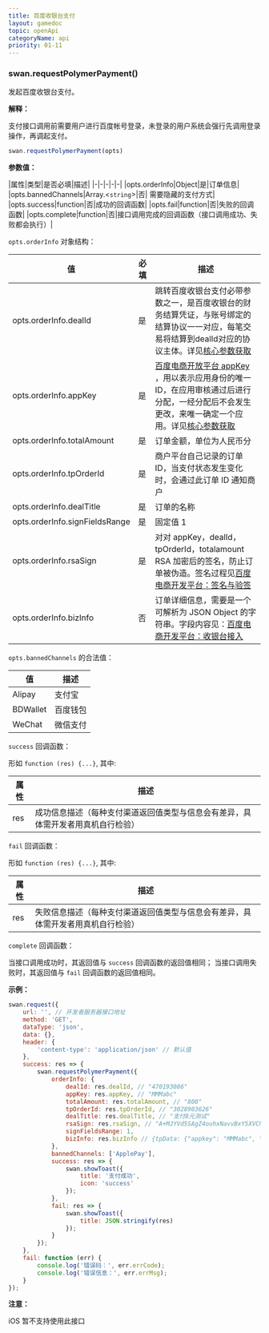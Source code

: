 ```yaml
---
title: 百度收银台支付
layout: gamedoc
topic: openApi
categoryName: api
priority: 01-11
---
```


### swan.requestPolymerPayment()

发起百度收银台支付。

**解释：**

支付接口调用前需要用户进行百度帐号登录，未登录的用户系统会强行先调用登录操作，再调起支付。

```js
swan.requestPolymerPayment(opts)
```

**参数值：**

|属性|类型|是否必填|描述|
|-|-|-|-|-|
|opts.orderInfo|Object|是|订单信息|
|opts.bannedChannels|Array.<`string`>|否| 需要隐藏的支付方式|
|opts.success|function|否|成功的回调函数|
|opts.fail|function|否|失败的回调函数|
|opts.complete|function|否|接口调用完成的回调函数（接口调用成功、失败都会执行）|

`opts.orderInfo` 对象结构：

|值|必填|描述|
|-|-|-|
|opts.orderInfo.dealId|是|跳转百度收银台支付必带参数之一，是百度收银台的财务结算凭证，与账号绑定的结算协议一一对应，每笔交易将结算到dealId对应的协议主体。详见[核心参数获取](https://dianshang.baidu.com/platform/doclist/index.html#!/doc/nuomiplus_1_guide/mini_program_cashier/parameter.md) |
|opts.orderInfo.appKey|是|[百度电商开放平台 appKey](https://dianshang.baidu.com/platform/doclist/index.html#!/doc/nuomiplus_2_base/term_v2.md) ，用以表示应用身份的唯一 ID，在应用审核通过后进行分配，一经分配后不会发生更改，来唯一确定一个应用。详见[核心参数获取](https://dianshang.baidu.com/platform/doclist/index.html#!/doc/nuomiplus_1_guide/mini_program_cashier/parameter.md) |
|opts.orderInfo.totalAmount|是|订单金额，单位为人民币分|
|opts.orderInfo.tpOrderId|是|商户平台自己记录的订单 ID，当支付状态发生变化时，会通过此订单 ID 通知商户|
|opts.orderInfo.dealTitle|是|订单的名称|
|opts.orderInfo.signFieldsRange|是|固定值 1|
|opts.orderInfo.rsaSign|是|对对 appKey，dealId，tpOrderId，totalamount RSA 加密后的签名，防止订单被伪造。签名过程见[百度电商开发平台：签名与验签](https://dianshang.baidu.com/platform/doclist/index.html#!/doc/nuomiplus_2_base/sign_v2.md) |
|opts.orderInfo.bizInfo|否|订单详细信息，需要是一个可解析为 JSON Object 的字符串。字段内容见：[百度电商开发平台：收银台接入](https://dianshang.baidu.com/platform/doclist/index.html#!/doc/nuomiplus_1_guide/mini_program_cashier/parameter.md) |

`opts.bannedChannels` 的合法值：

|值|描述|
|-|-|
|Alipay|支付宝|
|BDWallet|百度钱包|
|WeChat|微信支付|

`success` 回调函数：

形如 `function (res) {...}`, 其中:

|属性|描述|
|-|-|
|res|成功信息描述（每种支付渠道返回值类型与信息会有差异，具体需开发者用真机自行检验）|

`fail` 回调函数：

形如 `function (res) {...}`, 其中:

|属性|描述|
|-|-|
|res|失败信息描述（每种支付渠道返回值类型与信息会有差异，具体需开发者用真机自行检验）|

`complete` 回调函数：

当接口调用成功时，其返回值与 `success` 回调函数的返回值相同；
当接口调用失败时，其返回值与 `fail` 回调函数的返回值相同。

**示例：**

```js
swan.request({
    url: '', // 开发者服务器接口地址
    method: 'GET',
    dataType: 'json',
    data: {},
    header: {
        'content-type': 'application/json' // 默认值
    },
    success: res => {
        swan.requestPolymerPayment({
            orderInfo: {
                dealId: res.dealId, // "470193086"
                appKey: res.appKey, // "MMMabc"
                totalAmount: res.totalAmount, // "800"
                tpOrderId: res.tpOrderId, // "3028903626"
                dealTitle: res.dealTitle, // "支付8元测试"
                rsaSign: res.rsaSign, // "A+MJYVd5SAgZ4ouhxNavvBxY5XVCNrWSi6knlGVY/dIn0z3zd9b37/BDFa6WT....."
                signFieldsRange: 1,
                bizInfo: res.bizInfo // {tpData: {"appkey": "MMMabc", "dealId": "470193086", "dealTitle": "支付8元测试", "payResultUrl": "", "returnData": "111", "rsaSign": "A+MJYVd5SAgZ4ouhxNavvBxY5XVCNrWSi6knlGVY/dIn0z3zd9b37/BDFa6WT.....", "totalAmount": "800", "tpOrderId": "3028903626"}}
            },
            bannedChannels: ['ApplePay'],
            success: res => {
                swan.showToast({
                    title: '支付成功',
                    icon: 'success'
                });
            },
            fail: res => {
                swan.showToast({
                    title: JSON.stringify(res)
                });
            }
        });
    },
    fail: function (err) {
        console.log('错误码：', err.errCode);
        console.log('错误信息：', err.errMsg);
    }
});

```

**注意：**

iOS 暂不支持使用此接口
